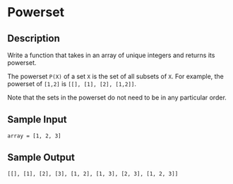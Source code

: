 # Powerset

## Description
Write a function that takes in an array of unique integers and returns its powerset.

The powerset `P(X)` of a set `X` is the set of all subsets of `X`. For example, the powerset of `[1,2]` is `[[], [1], [2], [1,2]]`.

Note that the sets in the powerset do not need to be in any particular order.

## Sample Input
```
array = [1, 2, 3]
```

## Sample Output
```
[[], [1], [2], [3], [1, 2], [1, 3], [2, 3], [1, 2, 3]]
```
